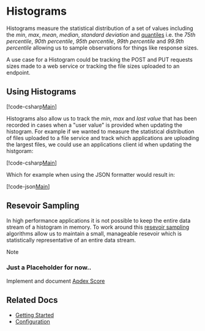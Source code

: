 # Histograms

Histograms measure the statistical distribution of a set of values including the *min*, *max*, *mean*, *median*, *standard deviation* and [quantiles](https://en.wikipedia.org/wiki/Quantile) i.e. the *75th percentile*, *90th percentile*, *95th percentile*, *99th percentile* and *99.9th percentile* allowing us to sample observations for things like response sizes. 

A use case for a Histogram could be tracking the POST and PUT requests sizes made to a web service or tracking the file sizes uploaded to an endpoint.

## Using Histograms

[!code-csharp[Main](../../src/samples/Histograms.cs?start=3&end=22&highlight=15)]

Histograms also allow us to track the *min*, *max* and *last value* that has been recorded in cases when a "user value" is provided when updating the histogram. For example if we wanted to measure the statistical distribution of files uploaded to a file service and track which applications are uploading the largest files, we could use an applications client id when updating the histgoram:

[!code-csharp[Main](../../src/samples/Histograms.cs?start=26&end=33)]

Which for example when using the JSON formatter would result in:

[!code-json[Main](../../src/samples/HistogramExample.json)]    

## Resevoir Sampling

In high performance applications it is not possible to keep the entire data stream of a histogram in memory. To work around this [resevoir sampling](../sampling/index.md) algorithms allow us to maintain a small, manageable resevoir which is statistically representative of an entire data stream.

> [!NOTE]
> ### Just a Placeholder for now..
> Implement and document  [Apdex Score](https://en.wikipedia.org/wiki/Apdex)

## Related Docs

- [Getting Started](../intro.md)
- [Configuration](../fundamentals/configuration.md)